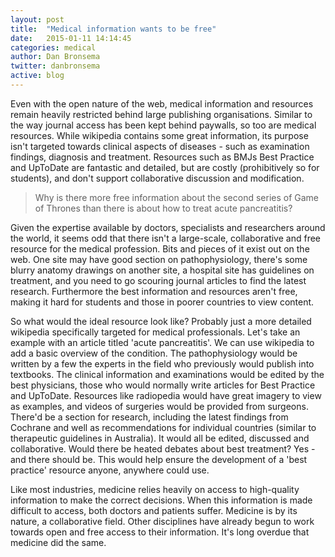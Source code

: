 ```yaml
---
layout: post
title:  "Medical information wants to be free"
date:   2015-01-11 14:14:45
categories: medical
author: Dan Bronsema
twitter: danbronsema
active: blog
---
```


Even with the open nature of the web, medical information and resources remain heavily restricted behind large publishing organisations. Similar to the way journal access has been kept behind paywalls, so too are medical resources. While wikipedia contains some great information, its purpose isn't targeted towards clinical aspects of diseases - such as examination findings, diagnosis and treatment. Resources such as BMJs Best Practice and UpToDate are fantastic and detailed, but are costly (prohibitively so for students), and don't support collaborative discussion and modification. 

> Why is there more free information about the second series of Game of Thrones than there is about how to treat acute pancreatitis?

Given the expertise available by doctors, specialists and researchers around the world, it seems odd that there isn't a large-scale, collaborative and free resource for the medical profession. Bits and pieces of it exist out on the web. One site may have good section on pathophysiology, there's some blurry anatomy drawings on another site, a hospital site has guidelines on treatment, and you need to go scouring journal articles to find the latest research. Furthermore the best information and resources aren't free, making it hard for students and those in poorer countries to view content. 

 So what would the ideal resource look like? Probably just a more detailed wikipedia specifically targeted for medical professionals. Let's take an example with an article titled 'acute pancreatitis'. We can use wikipedia to add a basic overview of the condition. The pathophysiology would be written by a few the experts in the field who previously would publish into textbooks. The clinical information and examinations would be edited by the best physicians, those who would normally write articles for Best Practice and UpToDate. Resources like radiopedia would have great imagery to view as examples, and videos of surgeries would be provided from surgeons. There'd be a section for research, including the latest findings from Cochrane and well as recommendations for individual countries (similar to therapeutic guidelines in Australia). It would all be edited, discussed and collaborative. Would there be heated debates about best treatment? Yes - and there should be. This would help ensure the development of a 'best practice' resource anyone, anywhere could use. 

 Like most industries, medicine relies heavily on access to high-quality information to make the correct decisions. When this information is made difficult to access, both doctors and patients suffer. Medicine is by its nature, a collaborative field. Other disciplines have already begun to work towards open and free access to their information. It's long overdue that medicine did the same. 
